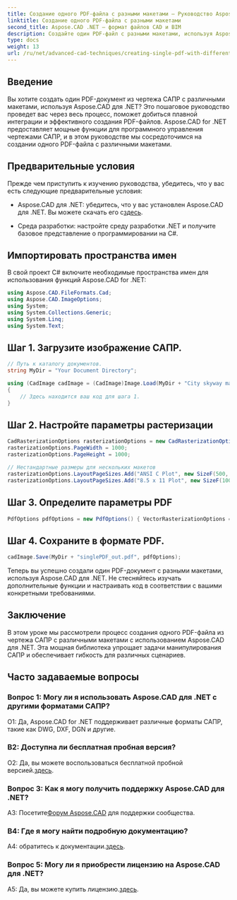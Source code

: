 ```yaml
---
title: Создание одного PDF-файла с разными макетами — Руководство Aspose.CAD
linktitle: Создание одного PDF-файла с разными макетами
second_title: Aspose.CAD .NET — формат файлов CAD и BIM
description: Создайте один PDF-файл с разными макетами, используя Aspose.CAD для .NET. Следуйте нашему пошаговому руководству для плавной интеграции и эффективного создания PDF-файлов.
type: docs
weight: 13
url: /ru/net/advanced-cad-techniques/creating-single-pdf-with-different-layouts/
---
```

## Введение

Вы хотите создать один PDF-документ из чертежа САПР с различными макетами, используя Aspose.CAD для .NET? Это пошаговое руководство проведет вас через весь процесс, поможет добиться плавной интеграции и эффективного создания PDF-файлов. Aspose.CAD for .NET предоставляет мощные функции для программного управления чертежами САПР, и в этом руководстве мы сосредоточимся на создании одного PDF-файла с различными макетами.

## Предварительные условия

Прежде чем приступить к изучению руководства, убедитесь, что у вас есть следующие предварительные условия:

-  Aspose.CAD для .NET: убедитесь, что у вас установлен Aspose.CAD для .NET. Вы можете скачать его с[здесь](https://releases.aspose.com/cad/net/).

- Среда разработки: настройте среду разработки .NET и получите базовое представление о программировании на C#.

## Импортировать пространства имен

В свой проект C# включите необходимые пространства имен для использования функций Aspose.CAD for .NET:

```csharp
using Aspose.CAD.FileFormats.Cad;
using Aspose.CAD.ImageOptions;
using System;
using System.Collections.Generic;
using System.Linq;
using System.Text;
```

## Шаг 1. Загрузите изображение САПР.

```csharp
// Путь к каталогу документов.
string MyDir = "Your Document Directory";

using (CadImage cadImage = (CadImage)Image.Load(MyDir + "City skyway map.dwg"))
{
    // Здесь находится ваш код для шага 1.
}
```

## Шаг 2. Настройте параметры растеризации

```csharp
CadRasterizationOptions rasterizationOptions = new CadRasterizationOptions();
rasterizationOptions.PageWidth = 1000;
rasterizationOptions.PageHeight = 1000;

// Нестандартные размеры для нескольких макетов
rasterizationOptions.LayoutPageSizes.Add("ANSI C Plot", new SizeF(500, 1000));
rasterizationOptions.LayoutPageSizes.Add("8.5 x 11 Plot", new SizeF(1000, 100));
```

## Шаг 3. Определите параметры PDF

```csharp
PdfOptions pdfOptions = new PdfOptions() { VectorRasterizationOptions = rasterizationOptions };
```

## Шаг 4. Сохраните в формате PDF.

```csharp
cadImage.Save(MyDir + "singlePDF_out.pdf", pdfOptions);
```

Теперь вы успешно создали один PDF-документ с разными макетами, используя Aspose.CAD для .NET. Не стесняйтесь изучать дополнительные функции и настраивать код в соответствии с вашими конкретными требованиями.

## Заключение

В этом уроке мы рассмотрели процесс создания одного PDF-файла из чертежа САПР с различными макетами с использованием Aspose.CAD для .NET. Эта мощная библиотека упрощает задачи манипулирования САПР и обеспечивает гибкость для различных сценариев.

## Часто задаваемые вопросы

### Вопрос 1: Могу ли я использовать Aspose.CAD для .NET с другими форматами САПР?

О1: Да, Aspose.CAD for .NET поддерживает различные форматы САПР, такие как DWG, DXF, DGN и другие.

### В2: Доступна ли бесплатная пробная версия?

 О2: Да, вы можете воспользоваться бесплатной пробной версией.[здесь](https://releases.aspose.com/).

### Вопрос 3: Как я могу получить поддержку Aspose.CAD для .NET?

 A3: Посетите[Форум Aspose.CAD](https://forum.aspose.com/c/cad/19) для поддержки сообщества.

### В4: Где я могу найти подробную документацию?

 A4: обратитесь к документации.[здесь](https://reference.aspose.com/cad/net/).

### Вопрос 5: Могу ли я приобрести лицензию на Aspose.CAD для .NET?

 A5: Да, вы можете купить лицензию.[здесь](https://purchase.aspose.com/buy).